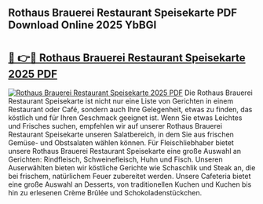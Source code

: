 ## Rothaus Brauerei Restaurant Speisekarte PDF Download Online 2025 YbBGI

# <h2><a href="http://gc68cf.nevu.top/?p=Rothaus+Brauerei+Restaurant+Speisekarte">🔗 👉🔴 Rothaus Brauerei Restaurant Speisekarte 2025 PDF</a></h2>

[![Rothaus Brauerei Restaurant Speisekarte 2025 PDF](https://i.imgur.com/dBaPXMq.png)](http://gc68cf.nevu.top/?p=Rothaus+Brauerei+Restaurant+Speisekarte)
Die Rothaus Brauerei Restaurant Speisekarte ist nicht nur eine Liste von Gerichten in einem Restaurant oder Café, sondern auch Ihre Gelegenheit, etwas zu finden, das köstlich und für Ihren Geschmack geeignet ist. Wenn Sie etwas Leichtes und Frisches suchen, empfehlen wir auf unserer Rothaus Brauerei Restaurant Speisekarte unseren Salatbereich, in dem Sie aus frischen Gemüse- und Obstsalaten wählen können. Für Fleischliebhaber bietet unsere Rothaus Brauerei Restaurant Speisekarte eine große Auswahl an Gerichten: Rindfleisch, Schweinefleisch, Huhn und Fisch. Unseren Auserwählten bieten wir köstliche Gerichte wie Schaschlik und Steak an, die bei frischem, natürlichem Feuer zubereitet werden. Unsere Cafeteria bietet eine große Auswahl an Desserts, von traditionellen Kuchen und Kuchen bis hin zu erlesenen Crème Brûlée und Schokoladenstückchen.
